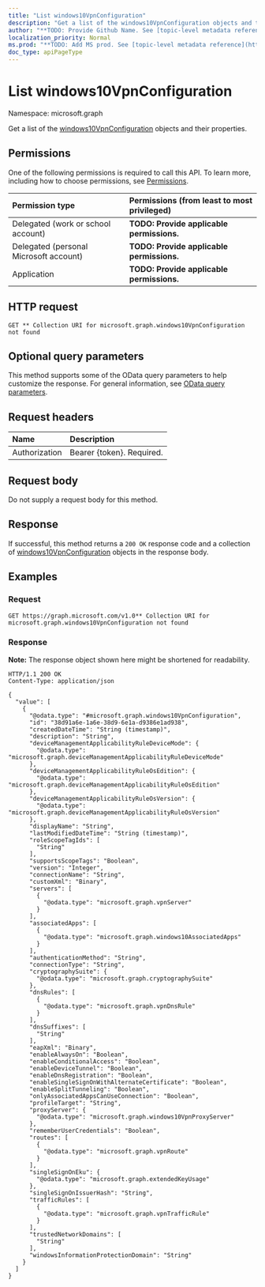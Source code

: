 ```yaml
---
title: "List windows10VpnConfiguration"
description: "Get a list of the windows10VpnConfiguration objects and their properties."
author: "**TODO: Provide Github Name. See [topic-level metadata reference](https://msgo.azurewebsites.net/add/document/guidelines/metadata.html#topic-level-metadata)**"
localization_priority: Normal
ms.prod: "**TODO: Add MS prod. See [topic-level metadata reference](https://msgo.azurewebsites.net/add/document/guidelines/metadata.html#topic-level-metadata)**"
doc_type: apiPageType
---
```


# List windows10VpnConfiguration
Namespace: microsoft.graph



Get a list of the [windows10VpnConfiguration](../resources/windows10vpnconfiguration.md) objects and their properties.

## Permissions
One of the following permissions is required to call this API. To learn more, including how to choose permissions, see [Permissions](/graph/permissions-reference).

|Permission type|Permissions (from least to most privileged)|
|:---|:---|
|Delegated (work or school account)|**TODO: Provide applicable permissions.**|
|Delegated (personal Microsoft account)|**TODO: Provide applicable permissions.**|
|Application|**TODO: Provide applicable permissions.**|

## HTTP request

<!-- {
  "blockType": "ignored"
}
-->
``` http
GET ** Collection URI for microsoft.graph.windows10VpnConfiguration not found
```

## Optional query parameters
This method supports some of the OData query parameters to help customize the response. For general information, see [OData query parameters](/graph/query-parameters).

## Request headers
|Name|Description|
|:---|:---|
|Authorization|Bearer {token}. Required.|

## Request body
Do not supply a request body for this method.

## Response

If successful, this method returns a `200 OK` response code and a collection of [windows10VpnConfiguration](../resources/windows10vpnconfiguration.md) objects in the response body.

## Examples

### Request
<!-- {
  "blockType": "request",
  "name": "list_windows10vpnconfiguration"
}
-->
``` http
GET https://graph.microsoft.com/v1.0** Collection URI for microsoft.graph.windows10VpnConfiguration not found
```


### Response
**Note:** The response object shown here might be shortened for readability.
<!-- {
  "blockType": "response",
  "truncated": true,
  "@odata.type": "Collection(microsoft.graph.windows10VpnConfiguration)"
}
-->
``` http
HTTP/1.1 200 OK
Content-Type: application/json

{
  "value": [
    {
      "@odata.type": "#microsoft.graph.windows10VpnConfiguration",
      "id": "38d91a6e-1a6e-38d9-6e1a-d9386e1ad938",
      "createdDateTime": "String (timestamp)",
      "description": "String",
      "deviceManagementApplicabilityRuleDeviceMode": {
        "@odata.type": "microsoft.graph.deviceManagementApplicabilityRuleDeviceMode"
      },
      "deviceManagementApplicabilityRuleOsEdition": {
        "@odata.type": "microsoft.graph.deviceManagementApplicabilityRuleOsEdition"
      },
      "deviceManagementApplicabilityRuleOsVersion": {
        "@odata.type": "microsoft.graph.deviceManagementApplicabilityRuleOsVersion"
      },
      "displayName": "String",
      "lastModifiedDateTime": "String (timestamp)",
      "roleScopeTagIds": [
        "String"
      ],
      "supportsScopeTags": "Boolean",
      "version": "Integer",
      "connectionName": "String",
      "customXml": "Binary",
      "servers": [
        {
          "@odata.type": "microsoft.graph.vpnServer"
        }
      ],
      "associatedApps": [
        {
          "@odata.type": "microsoft.graph.windows10AssociatedApps"
        }
      ],
      "authenticationMethod": "String",
      "connectionType": "String",
      "cryptographySuite": {
        "@odata.type": "microsoft.graph.cryptographySuite"
      },
      "dnsRules": [
        {
          "@odata.type": "microsoft.graph.vpnDnsRule"
        }
      ],
      "dnsSuffixes": [
        "String"
      ],
      "eapXml": "Binary",
      "enableAlwaysOn": "Boolean",
      "enableConditionalAccess": "Boolean",
      "enableDeviceTunnel": "Boolean",
      "enableDnsRegistration": "Boolean",
      "enableSingleSignOnWithAlternateCertificate": "Boolean",
      "enableSplitTunneling": "Boolean",
      "onlyAssociatedAppsCanUseConnection": "Boolean",
      "profileTarget": "String",
      "proxyServer": {
        "@odata.type": "microsoft.graph.windows10VpnProxyServer"
      },
      "rememberUserCredentials": "Boolean",
      "routes": [
        {
          "@odata.type": "microsoft.graph.vpnRoute"
        }
      ],
      "singleSignOnEku": {
        "@odata.type": "microsoft.graph.extendedKeyUsage"
      },
      "singleSignOnIssuerHash": "String",
      "trafficRules": [
        {
          "@odata.type": "microsoft.graph.vpnTrafficRule"
        }
      ],
      "trustedNetworkDomains": [
        "String"
      ],
      "windowsInformationProtectionDomain": "String"
    }
  ]
}
```

